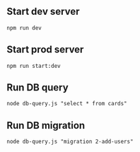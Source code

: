 ## Start dev server
`npm run dev`

## Start prod server
`npm run start:dev`

## Run DB query
`node db-query.js "select * from cards"`

## Run DB migration
`node db-query.js "migration 2-add-users"`